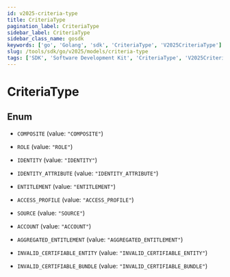 ```yaml
---
id: v2025-criteria-type
title: CriteriaType
pagination_label: CriteriaType
sidebar_label: CriteriaType
sidebar_class_name: gosdk
keywords: ['go', 'Golang', 'sdk', 'CriteriaType', 'V2025CriteriaType']
slug: /tools/sdk/go/v2025/models/criteria-type
tags: ['SDK', 'Software Development Kit', 'CriteriaType', 'V2025CriteriaType']
---
```


# CriteriaType

## Enum

- `COMPOSITE` (value: `"COMPOSITE"`)

- `ROLE` (value: `"ROLE"`)

- `IDENTITY` (value: `"IDENTITY"`)

- `IDENTITY_ATTRIBUTE` (value: `"IDENTITY_ATTRIBUTE"`)

- `ENTITLEMENT` (value: `"ENTITLEMENT"`)

- `ACCESS_PROFILE` (value: `"ACCESS_PROFILE"`)

- `SOURCE` (value: `"SOURCE"`)

- `ACCOUNT` (value: `"ACCOUNT"`)

- `AGGREGATED_ENTITLEMENT` (value: `"AGGREGATED_ENTITLEMENT"`)

- `INVALID_CERTIFIABLE_ENTITY` (value: `"INVALID_CERTIFIABLE_ENTITY"`)

- `INVALID_CERTIFIABLE_BUNDLE` (value: `"INVALID_CERTIFIABLE_BUNDLE"`)
